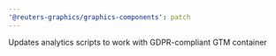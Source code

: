 ```yaml
---
'@reuters-graphics/graphics-components': patch
---
```


Updates analytics scripts to work with GDPR-compliant GTM container
